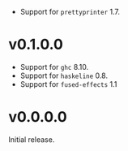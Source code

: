 - Support for `prettyprinter` 1.7.


# v0.1.0.0

- Support for `ghc` 8.10.
- Support for `haskeline` 0.8.
- Support for `fused-effects` 1.1


# v0.0.0.0

Initial release.
